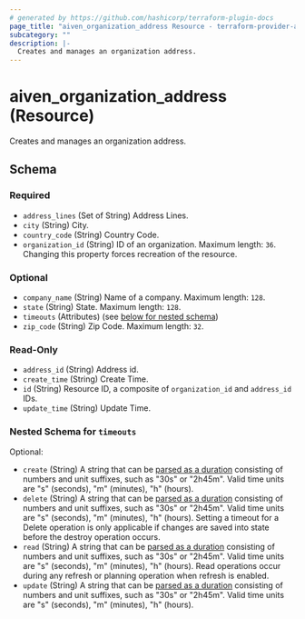 ```yaml
---
# generated by https://github.com/hashicorp/terraform-plugin-docs
page_title: "aiven_organization_address Resource - terraform-provider-aiven"
subcategory: ""
description: |-
  Creates and manages an organization address.
---
```


# aiven_organization_address (Resource)

Creates and manages an organization address.



<!-- schema generated by tfplugindocs -->
## Schema

### Required

- `address_lines` (Set of String) Address Lines.
- `city` (String) City.
- `country_code` (String) Country Code.
- `organization_id` (String) ID of an organization. Maximum length: `36`. Changing this property forces recreation of the resource.

### Optional

- `company_name` (String) Name of a company. Maximum length: `128`.
- `state` (String) State. Maximum length: `128`.
- `timeouts` (Attributes) (see [below for nested schema](#nestedatt--timeouts))
- `zip_code` (String) Zip Code. Maximum length: `32`.

### Read-Only

- `address_id` (String) Address id.
- `create_time` (String) Create Time.
- `id` (String) Resource ID, a composite of `organization_id` and `address_id` IDs.
- `update_time` (String) Update Time.

<a id="nestedatt--timeouts"></a>
### Nested Schema for `timeouts`

Optional:

- `create` (String) A string that can be [parsed as a duration](https://pkg.go.dev/time#ParseDuration) consisting of numbers and unit suffixes, such as "30s" or "2h45m". Valid time units are "s" (seconds), "m" (minutes), "h" (hours).
- `delete` (String) A string that can be [parsed as a duration](https://pkg.go.dev/time#ParseDuration) consisting of numbers and unit suffixes, such as "30s" or "2h45m". Valid time units are "s" (seconds), "m" (minutes), "h" (hours). Setting a timeout for a Delete operation is only applicable if changes are saved into state before the destroy operation occurs.
- `read` (String) A string that can be [parsed as a duration](https://pkg.go.dev/time#ParseDuration) consisting of numbers and unit suffixes, such as "30s" or "2h45m". Valid time units are "s" (seconds), "m" (minutes), "h" (hours). Read operations occur during any refresh or planning operation when refresh is enabled.
- `update` (String) A string that can be [parsed as a duration](https://pkg.go.dev/time#ParseDuration) consisting of numbers and unit suffixes, such as "30s" or "2h45m". Valid time units are "s" (seconds), "m" (minutes), "h" (hours).
